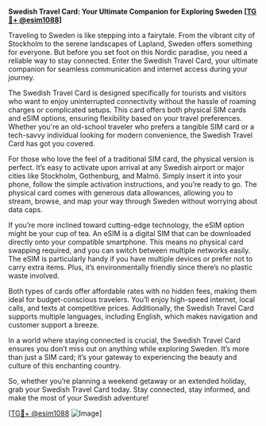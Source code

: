 **Swedish Travel Card: Your Ultimate Companion for Exploring Sweden [[TG💪+ @esim1088](https://t.me/s/esim1088)]**

Traveling to Sweden is like stepping into a fairytale. From the vibrant city of Stockholm to the serene landscapes of Lapland, Sweden offers something for everyone. But before you set foot on this Nordic paradise, you need a reliable way to stay connected. Enter the Swedish Travel Card, your ultimate companion for seamless communication and internet access during your journey.

The Swedish Travel Card is designed specifically for tourists and visitors who want to enjoy uninterrupted connectivity without the hassle of roaming charges or complicated setups. This card offers both physical SIM cards and eSIM options, ensuring flexibility based on your travel preferences. Whether you're an old-school traveler who prefers a tangible SIM card or a tech-savvy individual looking for modern convenience, the Swedish Travel Card has got you covered.

For those who love the feel of a traditional SIM card, the physical version is perfect. It’s easy to activate upon arrival at any Swedish airport or major cities like Stockholm, Gothenburg, and Malmö. Simply insert it into your phone, follow the simple activation instructions, and you’re ready to go. The physical card comes with generous data allowances, allowing you to stream, browse, and map your way through Sweden without worrying about data caps.

If you’re more inclined toward cutting-edge technology, the eSIM option might be your cup of tea. An eSIM is a digital SIM that can be downloaded directly onto your compatible smartphone. This means no physical card swapping required, and you can switch between multiple networks easily. The eSIM is particularly handy if you have multiple devices or prefer not to carry extra items. Plus, it’s environmentally friendly since there’s no plastic waste involved.

Both types of cards offer affordable rates with no hidden fees, making them ideal for budget-conscious travelers. You’ll enjoy high-speed internet, local calls, and texts at competitive prices. Additionally, the Swedish Travel Card supports multiple languages, including English, which makes navigation and customer support a breeze.

In a world where staying connected is crucial, the Swedish Travel Card ensures you don’t miss out on anything while exploring Sweden. It’s more than just a SIM card; it’s your gateway to experiencing the beauty and culture of this enchanting country.

So, whether you’re planning a weekend getaway or an extended holiday, grab your Swedish Travel Card today. Stay connected, stay informed, and make the most of your Swedish adventure! 

[[TG💪+ @esim1088](https://t.me/s/esim1088) ![Image](https://i.postimg.cc/Y0z9fWf4/image.png)]